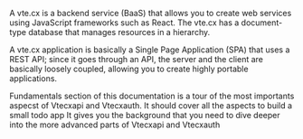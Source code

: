 A vte.cx is a backend service (BaaS) that allows you to create web services using JavaScript frameworks such as React. The vte.cx has a document-type database that manages resources in a hierarchy.

A vte.cx application is basically a Single Page Application (SPA) that uses a REST API; since it goes through an API, the server and the client are basically loosely coupled, allowing you to create highly portable applications.

Fundamentals section of this documentation is a tour of the most importants aspecst of Vtecxapi and Vtecxauth.
It should cover all the aspects to build a small todo app
It gives you the background that you need to dive deeper into the more advanced parts of Vtecxapi and Vtecxauth